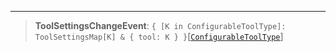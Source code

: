 ***

> **ToolSettingsChangeEvent**: `{ [K in ConfigurableToolType]: ToolSettingsMap[K] & { tool: K } }`\[[`ConfigurableToolType`](ConfigurableToolType.md)]
